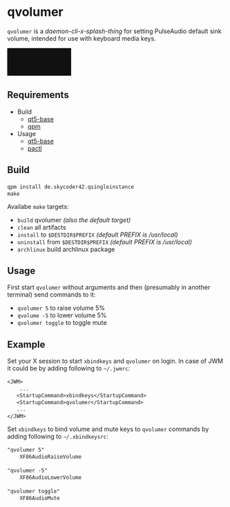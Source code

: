 # qvolumer

`qvolumer` is a *daemon-cli-x-splash-thing* for setting PulseAudio default sink volume, intended for use with keyboard media keys.

![screenshot](screenshot.gif?raw=true "screenshot of qvolumer rising, lowering and muting audio volume")

## Requirements

- Build
  - [qt5-base](https://www.qt.io/)
  - [qpm](https://www.qpm.io/)
- Usage
  - [qt5-base](https://www.qt.io/)
  - [pactl](https://www.freedesktop.org/wiki/Software/PulseAudio/)

## Build

```
qpm install de.skycoder42.qsingleinstance
make
```

Availabe `make` targets:
- `build` qvolumer *(also the default target)*
- `clean` all artifacts
- `install` to `$DESTDIR$PREFIX` *(default PREFIX is /usr/local)*
- `uninstall` from `$DESTDIR$PREFIX` *(default PREFIX is /usr/local)*
- `archlinux` build archlinux package

## Usage

First start `qvolumer` without arguments and then (presumably in another terminal) send commands to it:
- `qvolumer 5` to raise volume 5%
- `qvolume -5` to lower volume 5%
- `qvolumer toggle` to toggle mute

## Example

Set your X session to start `xbindkeys` and `qvolumer` on login. In case of JWM it could be by adding following to `~/.jwmrc`:
```
<JWM>
	...
   <StartupCommand>xbindkeys</StartupCommand>
   <StartupCommand>qvolumer</StartupCommand>
   ...
</JWM>
```

Set `xbindkeys` to bind volume and mute keys to `qvolumer` commands by adding following to `~/.xbindkeysrc`:

```
"qvolumer 5"
	XF86AudioRaiseVolume

"qvolumer -5"
	XF86AudioLowerVolume

"qvolumer toggle"
	XF86AudioMute
```
